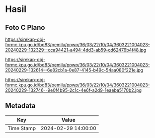 # Hasil

## Foto C Plano

https://sirekap-obj-formc.kpu.go.id/bd83/pemilu/ppwp/36/03/22/10/04/3603221004023-20240229-132329--cca94421-a494-4dd3-ab59-cd62476b4f48.jpg

https://sirekap-obj-formc.kpu.go.id/bd83/pemilu/ppwp/36/03/22/10/04/3603221004023-20240229-132614--6e82cb1a-0e87-4145-b49c-54aa080f221e.jpg

https://sirekap-obj-formc.kpu.go.id/bd83/pemilu/ppwp/36/03/22/10/04/3603221004023-20240229-132746--9e0f4b95-2c1c-4e6f-a2d9-1eaeba5170b2.jpg


## Metadata

| Key        | Value               |
| ---------- | ------------------- |
| Time Stamp | 2024-02-29 14:00:00 |




